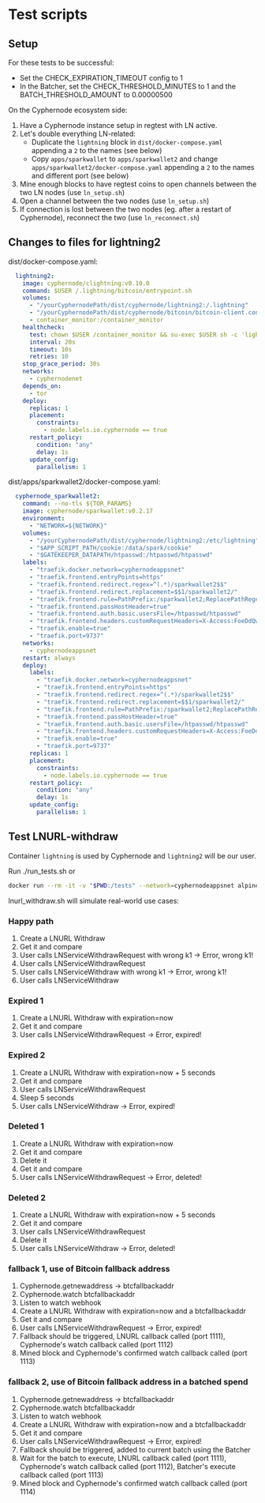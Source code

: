# Test scripts

## Setup

For these tests to be successful:

- Set the CHECK_EXPIRATION_TIMEOUT config to 1
- In the Batcher, set the CHECK_THRESHOLD_MINUTES to 1 and the BATCH_THRESHOLD_AMOUNT to 0.00000500

On the Cyphernode ecosystem side:

1. Have a Cyphernode instance setup in regtest with LN active.
2. Let's double everything LN-related:
   - Duplicate the `lightning` block in `dist/docker-compose.yaml` appending a `2` to the names (see below)
   - Copy `apps/sparkwallet` to `apps/sparkwallet2` and change `apps/sparkwallet2/docker-compose.yaml` appending a `2` to the names and different port (see below)
3. Mine enough blocks to have regtest coins to open channels between the two LN nodes (use `ln_setup.sh`)
4. Open a channel between the two nodes (use `ln_setup.sh`)
5. If connection is lost between the two nodes (eg. after a restart of Cyphernode), reconnect the two (use `ln_reconnect.sh`)

## Changes to files for lightning2

dist/docker-compose.yaml:

```yaml
  lightning2:
    image: cyphernode/clightning:v0.10.0
    command: $USER /.lightning/bitcoin/entrypoint.sh
    volumes:
      - "/yourCyphernodePath/dist/cyphernode/lightning2:/.lightning"
      - "/yourCyphernodePath/dist/cyphernode/bitcoin/bitcoin-client.conf:/.bitcoin/bitcoin.conf:ro"
      - container_monitor:/container_monitor
    healthcheck:
      test: chown $USER /container_monitor && su-exec $USER sh -c 'lightning-cli getinfo && touch /container_monitor/lightning_ready && chown $USER /container_monitor/lightning_ready || rm -f /container_monitor/lightning_ready'
      interval: 20s
      timeout: 10s
      retries: 10
    stop_grace_period: 30s
    networks:
      - cyphernodenet
    depends_on:
      - tor
    deploy:
      replicas: 1
      placement:
        constraints:
          - node.labels.io.cyphernode == true
      restart_policy:
        condition: "any"
        delay: 1s
      update_config:
        parallelism: 1
```

dist/apps/sparkwallet2/docker-compose.yaml:

```yaml
  cyphernode_sparkwallet2:
    command: --no-tls ${TOR_PARAMS}
    image: cyphernode/sparkwallet:v0.2.17
    environment:
      - "NETWORK=${NETWORK}"
    volumes:
      - "/yourCyphernodePath/dist/cyphernode/lightning2:/etc/lightning"
      - "$APP_SCRIPT_PATH/cookie:/data/spark/cookie"
      - "$GATEKEEPER_DATAPATH/htpasswd:/htpasswd/htpasswd"
    labels:
      - "traefik.docker.network=cyphernodeappsnet"
      - "traefik.frontend.entryPoints=https"
      - "traefik.frontend.redirect.regex=^(.*)/sparkwallet2$$"
      - "traefik.frontend.redirect.replacement=$$1/sparkwallet2/"
      - "traefik.frontend.rule=PathPrefix:/sparkwallet2;ReplacePathRegex: ^/sparkwallet2/(.*) /$$1"
      - "traefik.frontend.passHostHeader=true"
      - "traefik.frontend.auth.basic.usersFile=/htpasswd/htpasswd"
      - "traefik.frontend.headers.customRequestHeaders=X-Access:FoeDdQw5yl7pPfqdlGy3OEk/txGqyJjSbVtffhzs7kc="
      - "traefik.enable=true"
      - "traefik.port=9737"
    networks:
      - cyphernodeappsnet
    restart: always
    deploy:
      labels:
        - "traefik.docker.network=cyphernodeappsnet"
        - "traefik.frontend.entryPoints=https"
        - "traefik.frontend.redirect.regex=^(.*)/sparkwallet2$$"
        - "traefik.frontend.redirect.replacement=$$1/sparkwallet2/"
        - "traefik.frontend.rule=PathPrefix:/sparkwallet2;ReplacePathRegex: ^/sparkwallet2/(.*) /$$1"
        - "traefik.frontend.passHostHeader=true"
        - "traefik.frontend.auth.basic.usersFile=/htpasswd/htpasswd"
        - "traefik.frontend.headers.customRequestHeaders=X-Access:FoeDdQw5yl7pPfqdlGy3OEk/txGqyJjSbVtffhzs7kc="
        - "traefik.enable=true"
        - "traefik.port=9737"
      replicas: 1
      placement:
        constraints:
          - node.labels.io.cyphernode == true
      restart_policy:
        condition: "any"
        delay: 1s
      update_config:
        parallelism: 1
```

## Test LNURL-withdraw

Container `lightning` is used by Cyphernode and `lightning2` will be our user.

Run ./run_tests.sh or

```bash
docker run --rm -it -v "$PWD:/tests" --network=cyphernodeappsnet alpine /tests/lnurl_withdraw.sh
```

lnurl_withdraw.sh will simulate real-world use cases:

### Happy path

1. Create a LNURL Withdraw
2. Get it and compare
3. User calls LNServiceWithdrawRequest with wrong k1 -> Error, wrong k1!
4. User calls LNServiceWithdrawRequest
5. User calls LNServiceWithdraw with wrong k1 -> Error, wrong k1!
6. User calls LNServiceWithdraw

### Expired 1

1. Create a LNURL Withdraw with expiration=now
2. Get it and compare
3. User calls LNServiceWithdrawRequest -> Error, expired!

### Expired 2

1. Create a LNURL Withdraw with expiration=now + 5 seconds
2. Get it and compare
3. User calls LNServiceWithdrawRequest
4. Sleep 5 seconds
5. User calls LNServiceWithdraw -> Error, expired!

### Deleted 1

1. Create a LNURL Withdraw with expiration=now
2. Get it and compare
3. Delete it
4. Get it and compare
5. User calls LNServiceWithdrawRequest -> Error, deleted!

### Deleted 2

1. Create a LNURL Withdraw with expiration=now + 5 seconds
2. Get it and compare
3. User calls LNServiceWithdrawRequest
4. Delete it
5. User calls LNServiceWithdraw -> Error, deleted!

### fallback 1, use of Bitcoin fallback address

1. Cyphernode.getnewaddress -> btcfallbackaddr
2. Cyphernode.watch btcfallbackaddr
3. Listen to watch webhook
4. Create a LNURL Withdraw with expiration=now and a btcfallbackaddr
5. Get it and compare
6. User calls LNServiceWithdrawRequest -> Error, expired!
7. Fallback should be triggered, LNURL callback called (port 1111), Cyphernode's watch callback called (port 1112)
8. Mined block and Cyphernode's confirmed watch callback called (port 1113)

### fallback 2, use of Bitcoin fallback address in a batched spend

1. Cyphernode.getnewaddress -> btcfallbackaddr
2. Cyphernode.watch btcfallbackaddr
3. Listen to watch webhook
4. Create a LNURL Withdraw with expiration=now and a btcfallbackaddr
5. Get it and compare
6. User calls LNServiceWithdrawRequest -> Error, expired!
7. Fallback should be triggered, added to current batch using the Batcher
8. Wait for the batch to execute, LNURL callback called (port 1111), Cyphernode's watch callback called (port 1112), Batcher's execute callback called (port 1113)
9. Mined block and Cyphernode's confirmed watch callback called (port 1114)
